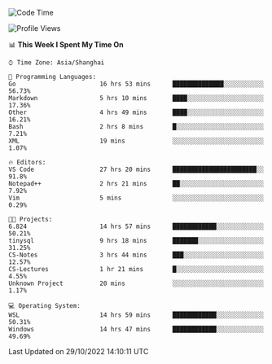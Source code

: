 <!--START_SECTION:waka-->
![Code Time](http://img.shields.io/badge/Code%20Time-277%20hrs%202%20mins-blue)

![Profile Views](http://img.shields.io/badge/Profile%20Views-7-blue)

📊 **This Week I Spent My Time On** 

```text
⌚︎ Time Zone: Asia/Shanghai

💬 Programming Languages: 
Go                       16 hrs 53 mins      ██████████████░░░░░░░░░░░   56.73% 
Markdown                 5 hrs 10 mins       ████░░░░░░░░░░░░░░░░░░░░░   17.36% 
Other                    4 hrs 49 mins       ████░░░░░░░░░░░░░░░░░░░░░   16.21% 
Bash                     2 hrs 8 mins        █░░░░░░░░░░░░░░░░░░░░░░░░   7.21% 
XML                      19 mins             ░░░░░░░░░░░░░░░░░░░░░░░░░   1.07%

🔥 Editors: 
VS Code                  27 hrs 20 mins      ███████████████████████░░   91.8% 
Notepad++                2 hrs 21 mins       ██░░░░░░░░░░░░░░░░░░░░░░░   7.92% 
Vim                      5 mins              ░░░░░░░░░░░░░░░░░░░░░░░░░   0.29%

🐱‍💻 Projects: 
6.824                    14 hrs 57 mins      ████████████░░░░░░░░░░░░░   50.21% 
tinysql                  9 hrs 18 mins       ███████░░░░░░░░░░░░░░░░░░   31.25% 
CS-Notes                 3 hrs 44 mins       ███░░░░░░░░░░░░░░░░░░░░░░   12.57% 
CS-Lectures              1 hr 21 mins        █░░░░░░░░░░░░░░░░░░░░░░░░   4.55% 
Unknown Project          20 mins             ░░░░░░░░░░░░░░░░░░░░░░░░░   1.17%

💻 Operating System: 
WSL                      14 hrs 59 mins      ████████████░░░░░░░░░░░░░   50.31% 
Windows                  14 hrs 47 mins      ████████████░░░░░░░░░░░░░   49.69%

```


 Last Updated on 29/10/2022 14:10:11 UTC
<!--END_SECTION:waka-->